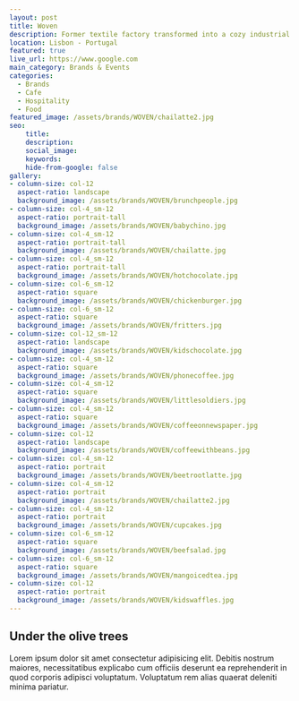 ```yaml
---
layout: post
title: Woven
description: Former textile factory transformed into a cozy industrial cafe in the heart of Yarraville
location: Lisbon - Portugal
featured: true
live_url: https://www.google.com
main_category: Brands & Events
categories:
  - Brands
  - Cafe
  - Hospitality
  - Food
featured_image: /assets/brands/WOVEN/chailatte2.jpg
seo:
    title:
    description:
    social_image:
    keywords:
    hide-from-google: false 
gallery:
- column-size: col-12
  aspect-ratio: landscape
  background_image: /assets/brands/WOVEN/brunchpeople.jpg
- column-size: col-4_sm-12
  aspect-ratio: portrait-tall
  background_image: /assets/brands/WOVEN/babychino.jpg
- column-size: col-4_sm-12
  aspect-ratio: portrait-tall
  background_image: /assets/brands/WOVEN/chailatte.jpg
- column-size: col-4_sm-12
  aspect-ratio: portrait-tall
  background_image: /assets/brands/WOVEN/hotchocolate.jpg
- column-size: col-6_sm-12
  aspect-ratio: square
  background_image: /assets/brands/WOVEN/chickenburger.jpg
- column-size: col-6_sm-12
  aspect-ratio: square
  background_image: /assets/brands/WOVEN/fritters.jpg
- column-size: col-12_sm-12
  aspect-ratio: landscape
  background_image: /assets/brands/WOVEN/kidschocolate.jpg
- column-size: col-4_sm-12
  aspect-ratio: square
  background_image: /assets/brands/WOVEN/phonecoffee.jpg
- column-size: col-4_sm-12
  aspect-ratio: square
  background_image: /assets/brands/WOVEN/littlesoldiers.jpg
- column-size: col-4_sm-12
  aspect-ratio: square
  background_image: /assets/brands/WOVEN/coffeeonnewspaper.jpg
- column-size: col-12
  aspect-ratio: landscape
  background_image: /assets/brands/WOVEN/coffeewithbeans.jpg
- column-size: col-4_sm-12
  aspect-ratio: portrait
  background_image: /assets/brands/WOVEN/beetrootlatte.jpg
- column-size: col-4_sm-12
  aspect-ratio: portrait
  background_image: /assets/brands/WOVEN/chailatte2.jpg
- column-size: col-4_sm-12
  aspect-ratio: portrait
  background_image: /assets/brands/WOVEN/cupcakes.jpg
- column-size: col-6_sm-12
  aspect-ratio: square
  background_image: /assets/brands/WOVEN/beefsalad.jpg
- column-size: col-6_sm-12
  aspect-ratio: square
  background_image: /assets/brands/WOVEN/mangoicedtea.jpg
- column-size: col-12
  aspect-ratio: portrait
  background_image: /assets/brands/WOVEN/kidswaffles.jpg
---
```


## Under the olive trees

Lorem ipsum dolor sit amet consectetur adipisicing elit. Debitis nostrum maiores, necessitatibus explicabo cum officiis deserunt ea reprehenderit in quod corporis adipisci voluptatum. Voluptatum rem alias quaerat deleniti minima pariatur.


